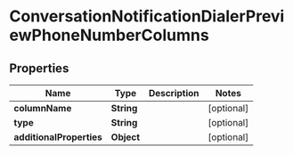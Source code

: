
# ConversationNotificationDialerPreviewPhoneNumberColumns

## Properties
Name | Type | Description | Notes
------------ | ------------- | ------------- | -------------
**columnName** | **String** |  |  [optional]
**type** | **String** |  |  [optional]
**additionalProperties** | **Object** |  |  [optional]



